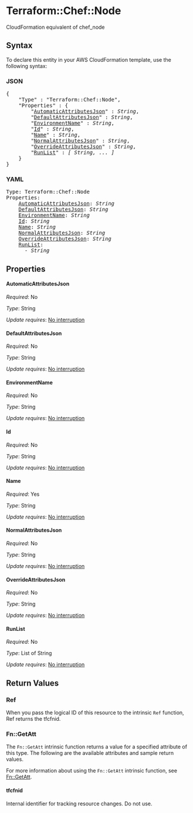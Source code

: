 # Terraform::Chef::Node

CloudFormation equivalent of chef_node

## Syntax

To declare this entity in your AWS CloudFormation template, use the following syntax:

### JSON

<pre>
{
    "Type" : "Terraform::Chef::Node",
    "Properties" : {
        "<a href="#automaticattributesjson" title="AutomaticAttributesJson">AutomaticAttributesJson</a>" : <i>String</i>,
        "<a href="#defaultattributesjson" title="DefaultAttributesJson">DefaultAttributesJson</a>" : <i>String</i>,
        "<a href="#environmentname" title="EnvironmentName">EnvironmentName</a>" : <i>String</i>,
        "<a href="#id" title="Id">Id</a>" : <i>String</i>,
        "<a href="#name" title="Name">Name</a>" : <i>String</i>,
        "<a href="#normalattributesjson" title="NormalAttributesJson">NormalAttributesJson</a>" : <i>String</i>,
        "<a href="#overrideattributesjson" title="OverrideAttributesJson">OverrideAttributesJson</a>" : <i>String</i>,
        "<a href="#runlist" title="RunList">RunList</a>" : <i>[ String, ... ]</i>
    }
}
</pre>

### YAML

<pre>
Type: Terraform::Chef::Node
Properties:
    <a href="#automaticattributesjson" title="AutomaticAttributesJson">AutomaticAttributesJson</a>: <i>String</i>
    <a href="#defaultattributesjson" title="DefaultAttributesJson">DefaultAttributesJson</a>: <i>String</i>
    <a href="#environmentname" title="EnvironmentName">EnvironmentName</a>: <i>String</i>
    <a href="#id" title="Id">Id</a>: <i>String</i>
    <a href="#name" title="Name">Name</a>: <i>String</i>
    <a href="#normalattributesjson" title="NormalAttributesJson">NormalAttributesJson</a>: <i>String</i>
    <a href="#overrideattributesjson" title="OverrideAttributesJson">OverrideAttributesJson</a>: <i>String</i>
    <a href="#runlist" title="RunList">RunList</a>: <i>
      - String</i>
</pre>

## Properties

#### AutomaticAttributesJson

_Required_: No

_Type_: String

_Update requires_: [No interruption](https://docs.aws.amazon.com/AWSCloudFormation/latest/UserGuide/using-cfn-updating-stacks-update-behaviors.html#update-no-interrupt)

#### DefaultAttributesJson

_Required_: No

_Type_: String

_Update requires_: [No interruption](https://docs.aws.amazon.com/AWSCloudFormation/latest/UserGuide/using-cfn-updating-stacks-update-behaviors.html#update-no-interrupt)

#### EnvironmentName

_Required_: No

_Type_: String

_Update requires_: [No interruption](https://docs.aws.amazon.com/AWSCloudFormation/latest/UserGuide/using-cfn-updating-stacks-update-behaviors.html#update-no-interrupt)

#### Id

_Required_: No

_Type_: String

_Update requires_: [No interruption](https://docs.aws.amazon.com/AWSCloudFormation/latest/UserGuide/using-cfn-updating-stacks-update-behaviors.html#update-no-interrupt)

#### Name

_Required_: Yes

_Type_: String

_Update requires_: [No interruption](https://docs.aws.amazon.com/AWSCloudFormation/latest/UserGuide/using-cfn-updating-stacks-update-behaviors.html#update-no-interrupt)

#### NormalAttributesJson

_Required_: No

_Type_: String

_Update requires_: [No interruption](https://docs.aws.amazon.com/AWSCloudFormation/latest/UserGuide/using-cfn-updating-stacks-update-behaviors.html#update-no-interrupt)

#### OverrideAttributesJson

_Required_: No

_Type_: String

_Update requires_: [No interruption](https://docs.aws.amazon.com/AWSCloudFormation/latest/UserGuide/using-cfn-updating-stacks-update-behaviors.html#update-no-interrupt)

#### RunList

_Required_: No

_Type_: List of String

_Update requires_: [No interruption](https://docs.aws.amazon.com/AWSCloudFormation/latest/UserGuide/using-cfn-updating-stacks-update-behaviors.html#update-no-interrupt)

## Return Values

### Ref

When you pass the logical ID of this resource to the intrinsic `Ref` function, Ref returns the tfcfnid.

### Fn::GetAtt

The `Fn::GetAtt` intrinsic function returns a value for a specified attribute of this type. The following are the available attributes and sample return values.

For more information about using the `Fn::GetAtt` intrinsic function, see [Fn::GetAtt](https://docs.aws.amazon.com/AWSCloudFormation/latest/UserGuide/intrinsic-function-reference-getatt.html).

#### tfcfnid

Internal identifier for tracking resource changes. Do not use.

